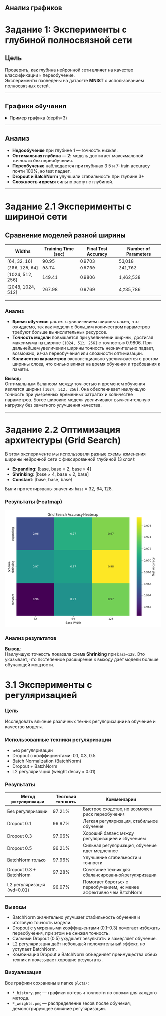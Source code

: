 

## Анализ графиков

#  Задание 1: Эксперименты с глубиной полносвязной сети

## Цель

Проверить, как глубина нейронной сети влияет на качество классификации и переобучение.  
Эксперименты проведены на датасете **MNIST** с использованием полносвязных сетей.

---

## Графики обучения

<details>
<summary>Пример графика (depth=3)</summary>

![Глубина 3](plots/mnist_depth3_dropoutFalse_bnFalse.png)

</details>

---

## Анализ

-  **Недообучение** при глубине 1 — точность низкая.
-  **Оптимальная глубина — 2**: модель достигает максимальной точности без переобучения.
-  **Переобучение** наблюдается при глубинах 3 5 и 7: train accuracy почти 100%, но test падает.
-  **Dropout и BatchNorm** улучшили стабильность при глубине 3+
-  **Сложность и время** сильно растут с глубиной.

---

# Задание 2.1 Эксперименты с шириной сети

## Сравнение моделей разной ширины

| Widths           | Training Time (sec) | Final Test Accuracy | Number of Parameters |
|------------------|---------------------|---------------------|----------------------|
| [64, 32, 16]     | 90.95               | 0.9703              | 53,018               |
| [256, 128, 64]   | 93.74               | 0.9759              | 242,762              |
| [1024, 512, 256] | 149.41              | 0.9806              | 1,462,538            |
| [2048, 1024, 512] | 267.98              | 0.9769              | 4,235,786            |

---

### Анализ

- **Время обучения** растет с увеличением ширины слоев, что ожидаемо, так как модели с большим количеством параметров требуют больше вычислительных ресурсов.
- **Точность модели** повышается при увеличении ширины, достигая максимума на ширине `[1024, 512, 256]` с точностью 0.9806. При дальнейшем увеличении ширины точность незначительно падает, возможно, из-за переобучения или сложности оптимизации.
- **Количество параметров** экспоненциально увеличивается с ростом ширины слоев, что сильно влияет на время обучения и требования к памяти.

**Вывод:**  
Оптимальным балансом между точностью и временем обучения является ширина `[1024, 512, 256]`. Она обеспечивает наилучшую точность при умеренных временных затратах и количестве параметров. Более широкие модели увеличивают вычислительную нагрузку без заметного улучшения качества.

---
# Задание 2.2  Оптимизация архитектуры (Grid Search)

В этом эксперименте мы использовали разные схемы изменения ширины нейронной сети с фиксированной глубиной (3 слоя):

- **Expanding**: [base, base × 2, base × 4]
- **Shrinking**: [base × 4, base × 2, base]
- **Constant**: [base, base, base]

Были протестированы значения `base` = 32, 64, 128.

### Результаты (Heatmap)

![Grid Search Heatmap](plots/width_grid_search_heatmap.png)

### Анализ результатов


**Вывод**:  
Наилучшую точность показала схема **Shrinking** при `base=128`. Это указывает, что постепенное расширение к выходу даёт модели больше обучающей мощности.



# 3.1 Эксперименты с регуляризацией

### Цель

Исследовать влияние различных техник регуляризации на обучение и качество модели.

### Использованные техники регуляризации

- Без регуляризации  
- Dropout с коэффициентами: 0.1, 0.3, 0.5  
- Batch Normalization (BatchNorm)  
- Dropout + BatchNorm  
- L2 регуляризация (weight decay = 0.01)  


### Результаты

| Метод регуляризации         | Тестовая точность | Комментарии                                      |
|----------------------------|-------------------|-------------------------------------------------|
| Без регуляризации           | 97.21%            | Быстрое сходство, но возможен риск переобучения |
| Dropout 0.1                | 96.97%            | Легкая регуляризация, стабильное обучение        |
| Dropout 0.3                | 97.06%            | Хороший баланс между регуляризацией и обучением  |
| Dropout 0.5                | 96.21%            | Сильная регуляризация, обучение идет медленнее   |
| BatchNorm только           | 97.96%            | Улучшение стабильности и точности                 |
| Dropout 0.3 + BatchNorm    | 97.28%            | Сочетание техник для сбалансированной регуляризации |
| L2 регуляризация (wd=0.01) | 96.07%            | Помогает бороться с переобучением, но менее эффективно чем BatchNorm |

### Выводы

- BatchNorm значительно улучшает стабильность обучения и итоговую точность модели.  
- Dropout с умеренными коэффициентами (0.1–0.3) помогает избежать переобучения, при этом не снижая точность.  
- Сильный Dropout (0.5) ухудшает результаты и замедляет обучение.  
- L2 регуляризация даёт небольшой положительный эффект, но уступает BatchNorm.  
- Комбинация Dropout и BatchNorm объединяет преимущества обеих техник и показывает хорошие результаты.

### Визуализация

Все графики сохранены в папке `plots/`:

- `*_history.png` — графики потерь и точности по эпохам для каждого метода.  
- `*_weights.png` — распределение весов после обучения, демонстрирующее влияние регуляризации.  
